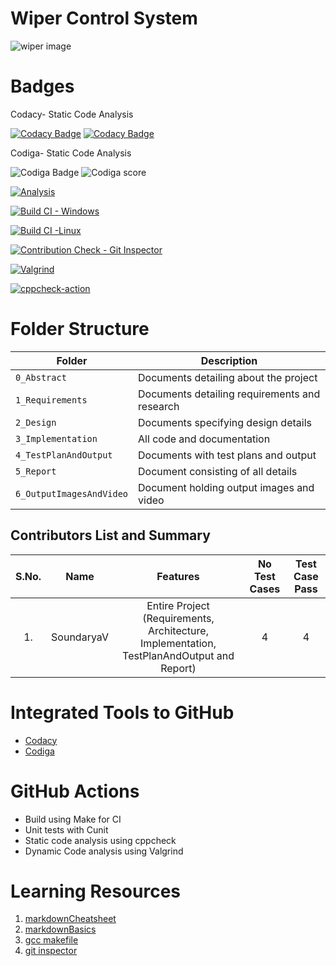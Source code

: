 # Wiper Control System
 
 ![wiper image](https://media.istockphoto.com/photos/rainy-mountain-road-picture-id521007958?k=20&m=521007958&s=612x612&w=0&h=0KOV6Y1OPS4_ywWHzSkcdcuYWZYz00OQiH5WMCBo13E=)
 
 # Badges
 Codacy- Static Code Analysis
 
[![Codacy Badge](https://api.codacy.com/project/badge/Grade/6a98f10292d84e56bbb4c871835bde5c)](https://app.codacy.com/gh/Soundarya30/M3_Wiper-Control-System?utm_source=github.com&utm_medium=referral&utm_content=Soundarya30/M3_Wiper-Control-System&utm_campaign=Badge_Grade_Settings)
[![Codacy Badge](https://app.codacy.com/project/badge/Grade/68667d5e198640ed8662cbbd0b8f6a8b)](https://www.codacy.com/gh/Soundarya30/M3_Wiper-Control-System/dashboard?utm_source=github.com&amp;utm_medium=referral&amp;utm_content=Soundarya30/M3_Wiper-Control-System&amp;utm_campaign=Badge_Grade)

Codiga- Static Code Analysis

![Codiga Badge](https://api.codiga.io/project/33526/status/svg) ![Codiga score](https://api.codiga.io/project/33526/score/svg)

[![Analysis](https://github.com/Soundarya30/M3_Wiper-Control-System/actions/workflows/Analysis.yml/badge.svg)](https://github.com/Soundarya30/M3_Wiper-Control-System/actions/workflows/Analysis.yml)

[![Build CI - Windows](https://github.com/Soundarya30/M3_Wiper-Control-System/actions/workflows/Build-Windows.yml/badge.svg)](https://github.com/Soundarya30/M3_Wiper-Control-System/actions/workflows/Build-Windows.yml)

[![Build CI -Linux](https://github.com/Soundarya30/M3_Wiper-Control-System/actions/workflows/Build_linux.yml/badge.svg)](https://github.com/Soundarya30/M3_Wiper-Control-System/actions/workflows/Build_linux.yml)

[![Contribution Check - Git Inspector](https://github.com/Soundarya30/M3_Wiper-Control-System/actions/workflows/Git_inspector.yml/badge.svg)](https://github.com/Soundarya30/M3_Wiper-Control-System/actions/workflows/Git_inspector.yml)

[![Valgrind](https://github.com/Soundarya30/M3_Wiper-Control-System/actions/workflows/Valgrind.yml/badge.svg)](https://github.com/Soundarya30/M3_Wiper-Control-System/actions/workflows/Valgrind.yml)

[![cppcheck-action](https://github.com/Soundarya30/M3_Wiper-Control-System/actions/workflows/cpp%20check.yml/badge.svg)](https://github.com/Soundarya30/M3_Wiper-Control-System/actions/workflows/cpp%20check.yml)
# Folder Structure
Folder             | Description
-------------------| -----------------------------------------
`0_Abstract`       | Documents detailing about the project
`1_Requirements`   | Documents detailing requirements and research
`2_Design`         | Documents specifying design details
`3_Implementation` | All code and documentation
`4_TestPlanAndOutput`      | Documents with test plans and output
`5_Report`  | Document consisting of all details
`6_OutputImagesAndVideo` | Document holding output images and video
## Contributors List and Summary

|S.No. |  Name   |    Features    |No Test Cases|Test Case Pass|
|:---:|:---:|:---:|:---:|:---:|
|1. |SoundaryaV| Entire Project (Requirements, Architecture, Implementation, TestPlanAndOutput and Report)   | 4   | 4    |

# Integrated Tools to GitHub
* [Codacy](https://www.codacy.com/)
* [Codiga](https://www.codiga.io/)
# GitHub Actions
* Build using Make for CI
* Unit tests with Cunit
* Static code analysis using cppcheck
* Dynamic Code analysis using Valgrind
# Learning Resources
1. [markdownCheatsheet](https://github.com/adam-p/markdown-here/wiki/Markdown-Cheatsheet)
2. [markdownBasics](https://guides.github.com/features/mastering-markdown/)
3. [gcc makefile](https://www3.ntu.edu.sg/home/ehchua/programming/cpp/gcc_make.html#zz-2.1)
4. [git inspector](https://github.com/ejwa/gitinspector.git)
